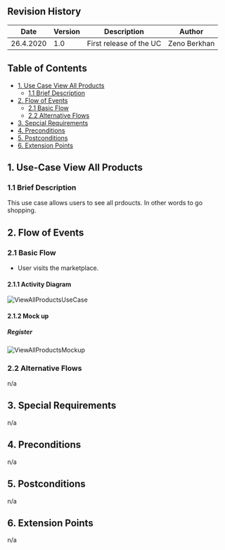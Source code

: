 ## Revision History
Date | Version | Description | Author
--- | --- | --- | ---
26.4.2020| 1.0 | First release of the UC | Zeno Berkhan

## Table of Contents
- [1. Use Case View All Products](#1-use-case-view-all-products)
  - [1.1 Brief Description](#11-brief-description)
- [2. Flow of Events](#2-flow-of-events)
  - [2.1 Basic Flow](#21-basic-flow)
  - [2.2 Alternative Flows](#22-alternative-flows)
- [3. Sepcial Requirements](#3-special-requirements)
- [4. Preconditions](#4-preconditions)
- [5. Postconditions](#5-postconditions)
- [6. Extension Points](#6-extension-points)

## 1. Use-Case View All Products
### 1.1 Brief Description
This use case allows users to see all prdoucts. In other words to go shopping.
## 2. Flow of Events
### 2.1 Basic Flow
- User visits the marketplace.
#### 2.1.1 Activity Diagram
![ViewAllProductsUseCase](https://raw.githubusercontent.com/GreenClothaWay/Website/master/doc/uc/ViewAllProductsUseCase.PNG)
#### 2.1.2 Mock up
##### Register
![ViewAllProductsMockup](https://raw.githubusercontent.com/GreenClothaWay/Website/master/doc/mockups/ViewAllProductsMockup.PNG)
### 2.2 Alternative Flows
n/a

## 3. Special Requirements
n/a

## 4. Preconditions
n/a

## 5. Postconditions
n/a

## 6. Extension Points
n/a

